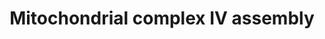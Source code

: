---
annotations:
- id: PW:0000034
  parent: classic metabolic pathway
  type: Pathway Ontology
  value: electron transport chain pathway
- id: PW:0001059
  parent: classic metabolic pathway
  type: Pathway Ontology
  value: oxidative phosphorylation pathway
authors:
- Annabaya
- Marvin M2
- Eweitz
citedin:
- link: PMC9316482
  title: A Pilot Mitochondrial Genome-Wide Association on Migraine Among Saudi Arabians
    (2022)
communities:
- MetaKids
- ONTOX
description: Complex IV or cytochrome c oxidase (COX) catalyses the oxidation of cytochrome
  c and the reduction of oxygen to water, coupled to proton translocation. Mammalian
  cIV contains 13 subunits. MT-CO1 is the largest catalytic subunit. MT-CO2 is the
  second core subunit. MT-CO3, the third core subunit has no direct catalytic role.
  The supernumerary subunits do not seem to have a catalytic role, but are thought
  to be important for the stabilization and regulation of the catalytic core. Complex
  IV is the only OXPHOS complex containing tissue-specific and developmentally regulated
  isoforms.
last-edited: 2021-05-22
ndex: 2659e4ad-8b72-11eb-9e72-0ac135e8bacf
organisms:
- Homo sapiens
redirect_from:
- /index.php/Pathway:WP4922
- /instance/WP4922
- /instance/WP4922_r117792
revision: r117792
schema-jsonld:
- '@context': https://schema.org/
  '@id': https://wikipathways.github.io/pathways/WP4922.html
  '@type': Dataset
  creator:
    '@type': Organization
    name: WikiPathways
  description: Complex IV or cytochrome c oxidase (COX) catalyses the oxidation of
    cytochrome c and the reduction of oxygen to water, coupled to proton translocation.
    Mammalian cIV contains 13 subunits. MT-CO1 is the largest catalytic subunit. MT-CO2
    is the second core subunit. MT-CO3, the third core subunit has no direct catalytic
    role. The supernumerary subunits do not seem to have a catalytic role, but are
    thought to be important for the stabilization and regulation of the catalytic
    core. Complex IV is the only OXPHOS complex containing tissue-specific and developmentally
    regulated isoforms.
  keywords:
  - CMC1
  - COA3
  - COA6
  - COX10
  - COX11
  - COX14
  - COX15
  - COX16
  - COX17
  - COX18
  - COX19
  - COX20
  - COX4I1
  - COX5A
  - COX5B
  - COX6A1
  - COX6B1
  - COX6C
  - COX7A2
  - COX7B
  - COX7C
  - COX8A
  - Copper
  - HIGD1A
  - Heme A
  - Heme B
  - Heme O
  - MT-CO1
  - MT-CO2
  - MT-CO3
  - NDUFA4
  - PET100
  - PET117
  - PNKD
  - SCO2
  - SMIM20
  - SURF1
  - TACO1
  - TMEM177
  license: CC0
  name: Mitochondrial complex IV assembly
seo: CreativeWork
title: Mitochondrial complex IV assembly
wpid: WP4922
---